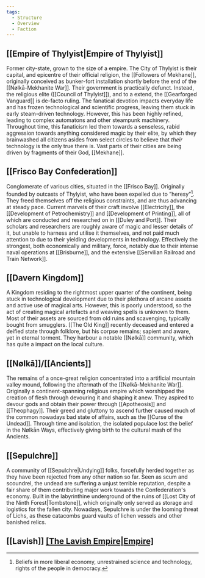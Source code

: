 ```yaml
---
tags:
  - Structure
  - Overview
  - Faction
---
```

## [[Empire of Thylyist|Empire of Thylyist]]
Former city-state, grown to the size of a empire. 
The City of Thylyist is their capital, and epicentre of their official religion, the [[Followers of Mekhane]], originally conceived as bunker-fort installation shortly before the end of the [[Nølkā-Mekhanite War]].
Their government is practically defunct. Instead, the religious elite ([[Council of Thylyist]]), and to a extend, the [[Gearforged Vanguard]] is de-facto ruling. The fanatical devotion impacts everyday life and has frozen technological and scientific progress, leaving them stuck in early steam-driven technology. However, this has been highly refined, leading to complex automatons and other steampunk machinery. 
Throughout time, this fanaticism led them towards a senseless, rabid aggression towards anything considered magic by their elite, by which they brainwashed all citizens asides from select circles to believe that *their* technology is the only true there is. 
Vast parts of their cities are being driven by fragments of their God, [[Mekhane]]. 
## [[Frisco Bay Confederation]]
Conglomerate of various cities, situated in the [[Frisco Bay]].
Originally founded by outcasts of Thylyist, who have been expelled due to ”heresy”[^economy].
They freed themselves off the religious constraints, and are thus advancing at steady pace. 
Current marvels of their craft involve [[Electricity]], the [[Development of Petrochemistry]] and [[Development of Printing]], all of which are conducted and researched on in [[Duley and Port]].
Their scholars and researchers are roughly aware of magic and lesser details of it, but unable to harness and utilise it themselves, and not paid much attention to due to their yielding developments in technology. 
Effectively the strongest, both economically and military, force, notably due to their intense naval operations at [[Brisburne]], and the extensive [[Servilian Railroad and Train Network]]. 

[^economy]:  Beliefs in more liberal economy, unrestrained science and technology, rights of the people in democracy. 
## [[Davern Kingdom]]
A Kingdom residing to the rightmost upper quarter of the continent, being stuck in technological development due to their plethora of arcane assets and active use of magical arts.
However, this is poorly understood, so the act of creating magical artefacts and weaving spells is unknown to them. Most of their assets are sourced from old ruins and scavenging, typically bought from smugglers. 
[[The Old King]] recently deceased and entered a deified state through folklore, but his corpse remains; sapient and aware, yet in eternal torment. 
They harbour a notable [[Nølkā]] community, which has quite a impact on the local culture. 
## [[Nølkā]]/[[Ancients]]
The remains of a once-great religion concentrated into a artificial mountain valley mound, following the aftermath of the [[Nølkā-Mekhanite War]]. Originally a continent-spanning religious empire which worshipped the creation of flesh through devouring it and shaping it anew.
They aspired to devour gods and obtain their power through [[Apotheosis]] and [[Theophagy]]. 
Their greed and gluttony to ascend further caused much of the common nowadays bad state of affairs, such as the [[Curse of the Undead]].
Through time and isolation, the isolated populace lost the belief in the Nølkān Ways, effectively giving birth to the cultural mash of the Ancients. 

## [[Sepulchre]]
A community of [[Sepulchre|Undying]] folks, forcefully herded together as they have been rejected from any other nation so far. Seen as scum and scoundrel, the undead are suffering a unjust terrible reputation, despite a fair share of them contributing major work towards the Confederation's economy. 
Built in the labyrinthine underground of the ruins of [[Lost City of the Ninth Forest|Tombstone]], which originally only served as storage and logistics for the fallen city. Nowadays, Sepulchre is under the looming threat of Lichs, as these catacombs guard vaults of lichen vessels and other banished relics. 
## [[Lavish]] [[The Lavish Empire|Empire]](Extinct)
